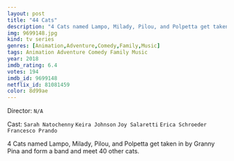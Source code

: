```yaml
---
layout: post
title: "44 Cats"
description: "4 Cats named Lampo, Milady, Pilou, and Polpetta get taken in by Granny Pina and form a band and meet 40 other cats..."
img: 9699148.jpg
kind: tv series
genres: [Animation,Adventure,Comedy,Family,Music]
tags: Animation Adventure Comedy Family Music 
year: 2018
imdb_rating: 6.4
votes: 194
imdb_id: 9699148
netflix_id: 81081459
color: 8d99ae
---
```

Director: `N/A`  

Cast: `Sarah Natochenny` `Keira Johnson` `Joy Salaretti` `Erica Schroeder` `Francesco Prando` 

4 Cats named Lampo, Milady, Pilou, and Polpetta get taken in by Granny Pina and form a band and meet 40 other cats.